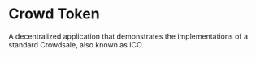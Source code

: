 # Crowd Token

A decentralized application that demonstrates the implementations of a standard Crowdsale, also known as ICO.

